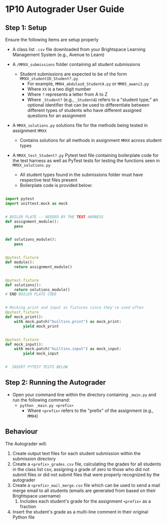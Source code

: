 # 1P10 Autograder User Guide

## Step 1: Setup

Ensure the following items are setup properly

- A class list `.csv` file downloaded from your Brightspace Learning Management System (e.g., Avenue to Learn)

- A `/MMXX_submissions` folder containing all student submissions
  - Student submissions are expected to be of the form `MMXX_studentID_Student?.py` 
    - For example, `MM04_abdulazd_StudentA.py` or `MM05_awani3.py`
    - Where `XX` is a two digit number
    - Where `?` represents a letter from A to Z
    - Where `_Student?` (e.g., `_StudentA`) refers to a "student type;" an optional identifier that can be used to differentiate between different types of students who have different assigned questions for an assignment
- A `MMXX_solutions.py` solutions file for the methods being tested in assignment `MMXX`
  - Contains solutions for all methods in assignment `MMXX` across student types
- A `MMXX_test_Student?.py` Pytest test file containing boilerplate code for the test harness as well as PyTest tests for testing the functions seen in `MMXX_solutions.py`
  - All student types found in the submissions folder must have respective test files present
  - Boilerplate code is provided below:

```python

import pytest
import unittest.mock as mock


# BOILER PLATE -- NEEDED BY THE TEST HARNESS
def assignment_module():
    pass


def solutions_module():
    pass


@pytest.fixture
def module():
    return assignment_module()


@pytest.fixture
def solutions():
    return solutions_module()
# END BOILER PLATE CODE


# Mocking print and input as fixtures since they're used often
@pytest.fixture
def mock_print():
    with mock.patch("builtins.print") as mock_print:
        yield mock_print


@pytest.fixture
def mock_input():
    with mock.patch("builtins.input") as mock_input:
        yield mock_input


#  INSERT PYTEST TESTS BELOW
```

## Step 2: Running the Autograder

- Open your command line within the directory containing `_main.py` and run the following command:
  - `python _main.py <prefix>`
    - Where `<prefix>` refers to the "prefix" of the assignment (e.g., `MM04`)

## Behaviour

The Autograder will:

1. Create output text files for each student submission within the submission directory
2. Create a `<prefix>_grades.csv` file, calculating the grades for all students in the class list csv, assigning a grade of zero to those who did not submit files or did not submit files that were properly recognized by the autograder
3. Create a `<prefix>_mail_merge.csv` file which can be used to send a mail merge email to all students (emails are generated from based on their Brightspace username) 
   1. Includes each student's grade for the assignment `<prefix>` as a fraction 
4. Insert the student's grade as a multi-line comment in their original Python file
